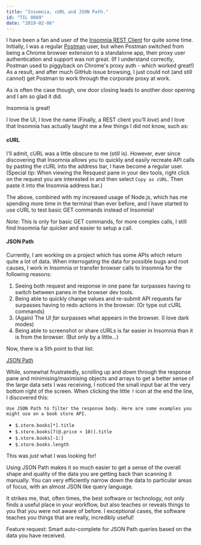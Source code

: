 ```yaml
---
title: "Insomnia, cURL and JSON Path."
id: "TIL 0089"
date: "2019-02-06"
---
```


I have been a fan and user of the [Insomnia REST Client](https://insomnia.rest/) for quite some time. Initially, I was a regular [Postman](https://www.getpostman.com/) user, but when Postman switched from being a Chrome browser extension to a standalone app, their proxy user authentication and support was not great. (If I understand correctly, Postman used to piggyback on Chrome's proxy auth - which worked great!) As a result, and after much GitHub issue browsing, I just could not (and still cannot) get Postman to work through the corporate proxy at work. 


As is often the case though, one door closing leads to another door opening and I am so glad it did.


Insomnia is great! 


I love the UI, I love the name (Finally, a REST client you'll *love*) and I love that Insomnia has actually taught me a few things I did not know, such as:


#### cURL
I'll admit, cURL was a little obscure to me (still is). However, ever since discovering that Insomnia allows you to quickly and easily recreate API calls by pasting the cURL into the address bar, I have become a regular user. (Special tip: When viewing the Resquest pane in your dev tools, right click on the request you are interested in and then select `Copy as cURL`. Then paste it into the Insomnia address bar.)


The above, combined with my increased usage of Node.js, which has me spending more time in the terminal than ever before, and I have started to use cURL to test basic GET commands instead of Insomnia! 


*Note*: This is only for basic GET commands, for more complex calls, I still find Insomnia far quicker and easier to setup a call.


#### JSON Path

Currently, I am working on a project which has some APIs which return quite a lot of data. When interrogating the data for possible bugs and root causes, I work in Insomnia or transfer browser calls to Insomnia for the following reasons: 


1. Seeing both request and response in one pane far surpasses having to switch between panes in the browser dev tools. 
2. Being able to quickly change values and re-submit API requests far surpasses having to redo actions in the browser. (Or type out cURL commands)
3. (Again) The UI *far* surpasses what appears in the browser. (I love dark modes)
4. Being able to screenshot or share cURLs is far easier in Insomnia than it is from the browser. (But only by a little...)


Now, there is a 5th point to that list: 


[JSON Path](https://goessner.net/articles/JsonPath/)


While, somewhat frustratedly, scrolling up and down through the response pane and minimising/maximising objects and arrays to get a better sense of the large data sets I was receiving, I noticed the small input bar at the very bottom right of the screen. When clicking the little `?` icon at the end the line, I discovered this: 

`Use JSON Path to filter the response body. Here are some examples you might use on a book store API.`


* `$.store.books[*].title`
* `$.store.books[?(@.price < 10)].title`
* `$.store.books[-1:]`
* `$.store.books.length`


This was *just* what I was looking for! 


Using JSON Path makes it so much easier to get a sense of the overall shape and quality of the data you are getting back than scanning it manually. You can very efficiently narrow down the data to particular areas of focus, with an almost JSON like query language. 


It strikes me, that, often times, the best software or technology, not only finds a useful place in your workflow, but also teaches or reveals things to you that you were not aware of before. I exceptional cases, the software teaches you things that are really, incredibly useful! 


Feature request: Smart auto-complete for JSON Path queries based on the data you have received.  